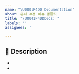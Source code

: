 ```yaml
---
name: "\U0001F4DD Documentation"
about: 문서 수정 이슈 템플릿
title: "\U0001F4DDDocs: "
labels: ''
assignees: ''

---
```


## 📌 Description
- 
-
